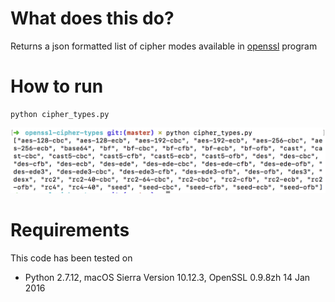 # What does this do?
Returns a json formatted list of cipher modes available in
[openssl](https://wiki.openssl.org/index.php/Main_Page) program

# How to run
```
python cipher_types.py
```

![Output sample](docs/images/python_cipher_types.png "Output Sample")

# Requirements
This code has been tested on
- Python 2.7.12, macOS Sierra Version 10.12.3, OpenSSL 0.9.8zh 14 Jan 2016
